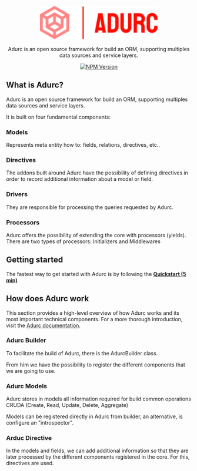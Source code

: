 <p align="center">
  <a href="http://adurc.io"><img src="https://raw.githubusercontent.com/adurc/resources/main/logo/logo.svg" alt="Adurc Logo" width="320" /></a>
</p>

<p align="center">Adurc is an open source framework for build an ORM, supporting multiples data sources and service layers.</p>
<p align="center">
  <a href="https://www.npmjs.com/package/@adurc/core" target="_blank"><img src="https://img.shields.io/npm/v/@adurc/core.svg" alt="NPM Version" /></a>
</p>

## What is Adurc?

Adurc is an open source framework for build an ORM, supporting multiples data sources and service layers.

It is built on four fundamental components:

### Models

Represents meta entity how to: fields, relations, directives, etc..

### Directives

The addons built around Adurc have the possibility of defining directives in order to record additional information about a model or field.

### Drivers

They are responsible for processing the queries requested by Adurc.

### Processors

Adurc offers the possibility of extending the core with processors (yields). There are two types of processors: Initializers and Middlewares

## Getting started

The fastest way to get started with Adurc is by following the [**Quickstart (5 min)**](https://www.adurc.io/docs/getting-started/quickstart)

## How does Adurc work

This section provides a high-level overview of how Adurc works and its most important technical components. For a more thorough introduction, visit the [Adurc documentation](https://www.adurc.io/docs/).

### Adurc Builder

To facilitate the build of Adurc, there is the AdurcBuilder class.

From him we have the possibility to register the different components that we are going to use.

### Adurc Models

Adurc stores in models all information required for build common operations CRUDA (Create, Read, Update, Delete, Aggregate)

Models can be registered directly in Adurc from builder, an alternative, is configure an "introspector".

### Arduc Directive

In the models and fields, we can add additional information so that they are later processed by the different components registered in the core. For this, directives are used.
